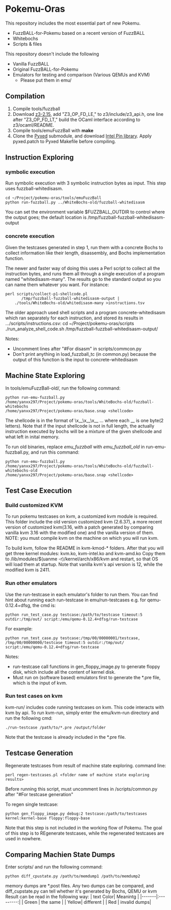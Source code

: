 # Pokemu-Oras

This repository includes the most essential part of new Pokemu.

- FuzzBALL-for-Pokemu based on a recent version of FuzzBALL
- Whitebochs
- Scripts & files

This repository doesn't include the following 

- Vanilla FuzzBALL
- Original FuzzBALL-for-Pokemu 
- Emulators for testing and comparison (Various QEMUs and KVM)
	- Please put them in emu/ 


Compilation
-----------------------
1. Compile tools/fuzzball
2. Download [z3-2.15](http://research.microsoft.com/en-us/um/redmond/projects/z3/z3-x64-2.15.tar.gz), add "Z3_OP_FD_LE," to z3/include/z3_api.h, one line after "Z3_OP_FD_LT,"
  build the OCaml interface according to z3/ocaml/README.
3. Compile tools/emuFuzzBall with **make** 
4. Clone the [Pyxed](https://github.com/huku-/pyxed.git) submodule, and download [Intel Pin library](https://software.intel.com/en-us/articles/pin-a-dynamic-binary-instrumentation-tool). 
Apply pyxed.patch to Pyxed Makefile before compiling.

Instruction Exploring
-----------------------
### symbolic execution
Run symbolic execution with 3 symbolic instruction bytes as input. 
This step uses fuzzball-whitedisasm.

	cd ~/Project/pokemu-oras/tools/emuFuzzBall
	python run-fuzzball.py ../WhiteBochs-old/fuzzball-whitedisasm

You can set the environment variable $FUZZBALL_OUTDIR to control where
the output goes; the default location is /tmp/fuzzball-fuzzball-whitedisasm-output

### concrete execution
Given the testcases generated in step 1, run them with a concrete
Bochs to collect information like their length, disassembly, and Bochs
implementation function.

The newer and faster way of doing this uses a Perl script to collect
all the instruction bytes, and runs them all through a single
execution of a program named "whitedisasm-many". The results go to the
standard output so you can name them whatever you want. For instance:

	perl scripts/collect-p1-shellcode.pl
           /tmp/fuzzball-fuzzball-whitedisasm-output |
        ./tools/WhiteBochs-old/whitedisasm-many >instructions.tsv

The older approach used shell scripts and a program
concrete-whitedisasm which ran separately for each instruction, and
stored its results in .../scripts/instructions.csv:
	cd ~/Project/pokemu-oras/scripts
	./run_analyze_shell_code.sh /tmp/fuzzball-fuzzball-whitedisasm-output/

Notes:
- Uncomment lines after "#For disasm" in scripts/commcon.py
- Don't print anything in load_fuzzball_tc (in common.py) because the output of this function is the input to concrete-whitedisasm



Machine State Exploring
-----------------------

In tools/emuFuzzBall-old/, run the following command:

	python run-emu-fuzzball.py
	/home/yanxx297/Project/pokemu-oras/tools/WhiteBochs-old/fuzzball-whitebochs 
	/home/yanxx297/Project/pokemu-oras/base.snap <shellcode>

The shellcode is in the format of \\x__\\x__\\x__ ... where each __ is one byte(2 letters).
Note that if the input shellcode is not in full length, the actually instruction executed by bochs will be a mixture of the given shellcode and what left in inital memory.

To run old binaries, replace *emu_fuzzball* with *emu_fuzzball_old* in run-emu-fuzzball.py, and run this command:

	python run-emu-fuzzball.py 
	/home/yanxx297/Project/pokemu-oras/tools/WhiteBochs-old/fuzzball-whitebochs-old 
	/home/yanxx297/Project/pokemu-oras/base.snap <shellcode>



Test Case Execution
------------------------------

### Build customized KVM
To run pokemu testcases on kvm, a customized kvm module is required.
This folder include the old version customized kvm (2.6.37), a more recent version of customized kvm(3.16, with a patch generated by comparing vanilla kvm 3.16 with the modified one) and the vanilla version of them.
NOTE: you must compile kvm on the machine on which you will run kvm.

To build kvm, follow the README in kvm-kmod-* folders.
After that you will get three kernel modules: kvm.ko, kvm-intel.ko and kvm-amd.ko
Copy them to /lib/modules/$(uanme -r)/kernel/arch/x86/kvm and restart, so that OS will load them at startup.
Note that vanilla kvm's api version is 12, while the modified kvm is 2411.


### Run other emulators
Use the run-testcase in each emulator's folder to run them.
You can find hint about running each run-testcase in emu/run-testcases
e.g. for qemu-0.12.4+dfsg, the cmd is: 

	python run_test_case.py testcase:/path/to/testcase timeout:5
	outdir:/tmp/out/ script:/emu/qemu-0.12.4+dfsg/run-testcase

For example: 

	python run_test_case.py testcase:/tmp/00/00000001/testcase,
	/tmp/00/00000000/testcase timeout:5 outdir:/tmp/out/
	script:/emu/qemu-0.12.4+dfsg/run-testcase

Notes:
- run-testcase call functions in gen_floppy_image.py to generate floppy disk, which include all the content of kernel disk.
- Must run on (software based) emulators first to generate the *.pre file, which is the input of kvm.


### Run test cases on kvm
kvm-run/ includes code running testcases on kvm. This code interacts with kvm by api.
To run kvm-run, simply enter the emu/kvm-run directory and run the following cmd:

	./run-testcase /path/to/*.pre /output/folder

Note that the testcase is already included in the *.pre file.



Testcase Generation
--------------------

Regenerate testcases from result of machine state exploring.
command line:
		
	perl regen-testcases.pl <folder name of machine state exploring results>

Before running this script, must uncomment lines in /scripts/common.py after "#For testcase generation"

To regen single testcase:

	python gen_floppy_image.py debug:2 testcase:/path/to/testcases kernel:kernel-base floppy:floppy-base

Note that this step is not included in the working flow of Pokemu.
The goal of this step is to REgenerate testcases, while the regenerated testcases are used in nowhere.  



Comparing Machien State Dumps
------------------------------------------

Enter scripts/ and run the following command:

	python diff_cpustate.py /path/to/memdump1 /path/to/memdump2

memory dumps are *.post files.
Any two dumps can be compared, and diff_cupstate.py can tell whether it's generated by Bochs, QEMU or kvm
Result can be read in the following way:
| text Color| Meanintg	|
|-------|:---------:|
| Green | the same	|
| Yellow| different	|
| Red 	| invalid dumps|


